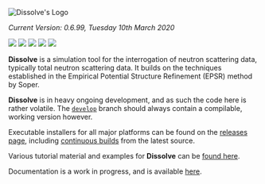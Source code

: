 ![Dissolve's Logo](icon/logo.png)

_Current Version: 0.6.99, Tuesday 10th March 2020_

![](https://github.com/projectdissolve/dissolve/workflows/Win64%20(GUI%2FSerial)/badge.svg?branch=develop) ![](https://github.com/projectdissolve/dissolve/workflows/OSX%20(GUI%2FSerial)/badge.svg?branch=develop) ![](https://github.com/projectdissolve/dissolve/workflows/AppImage%20(GUI%2FSerial)/badge.svg?branch=develop) ![](https://github.com/projectdissolve/dissolve/workflows/System%20Tests%20(Serial)/badge.svg) ![](https://github.com/projectdissolve/dissolve/workflows/System%20Tests%20(Parallel)/badge.svg)

**Dissolve** is a simulation tool for the interrogation of neutron scattering data, typically total neutron scattering data. It builds on the techniques established in the Empirical Potential Structure Refinement (EPSR) method by Soper.

**Dissolve** is in heavy ongoing development, and as such the code here is rather volatile. The [`develop`](https://github.com/projectdissolve/dissolve/tree/develop) branch should always contain a compilable, working version however.

Executable installers for all major platforms can be found on the [releases page](https://github.com/projectdissolve/dissolve/releases), including [continuous builds](https://github.com/projectdissolve/dissolve/releases/tag/continuous) from the latest source.

Various tutorial material and examples for **Dissolve** can be [found here](https://trisyoungs.github.io/dissolve/examples/).

Documentation is a work in progress, and is available [here](https://trisyoungs.github.io/dissolve).
